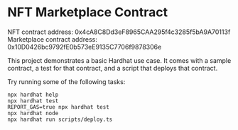 # NFT Marketplace Contract

NFT contract address: 0x4cA8C8Dd3eF8965CAA295f4c3285f5bA9A70113f
<br />
Marketplace contract address: 0x10D0426bc9792fE0b573eE9135C7706f9878306e

This project demonstrates a basic Hardhat use case. It comes with a sample contract, a test for that contract, and a script that deploys that contract.

Try running some of the following tasks:

```shell
npx hardhat help
npx hardhat test
REPORT_GAS=true npx hardhat test
npx hardhat node
npx hardhat run scripts/deploy.ts
```

